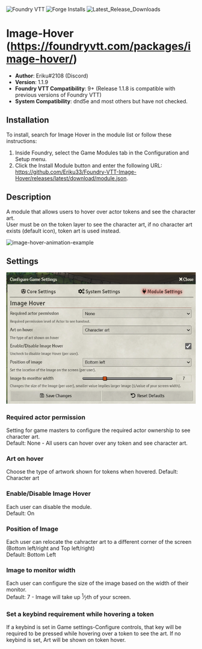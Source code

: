 ![Foundry VTT](https://img.shields.io/badge/Foundry-v0.7.7-informational)
![Forge Installs](https://img.shields.io/badge/dynamic/json?label=Forge%20Installs&query=package.installs&suffix=%25&url=https%3A%2F%2Fforge-vtt.com%2Fapi%2Fbazaar%2Fpackage%2Fimage-hover&colorB=4aa94a)
![Latest_Release_Downloads](https://img.shields.io/badge/dynamic/json?label=Downloads@latest&query=$[0].assets[?(@.name.includes(%27.zip%27))].download_count&url=https%3A%2F%2Fapi.github.com%2Frepos%2FEriku33%2FFoundry-VTT-Image-Hover%2Freleases)
# Image-Hover (https://foundryvtt.com/packages/image-hover/)

* **Author**: Eriku#2108 (Discord)
* **Version**: 1.1.9
* **Foundry VTT Compatibility**: 9+ (Release 1.1.8 is compatible with previous versions of Foundry VTT)
* **System Compatibility**: dnd5e and most others but have not checked.
## Installation
To install, search for Image Hover in the module list or follow these instructions:

1.  Inside Foundry, select the Game Modules tab in the Configuration and Setup menu.
2.  Click the Install Module button and enter the following URL:<br>https://github.com/Eriku33/Foundry-VTT-Image-Hover/releases/latest/download/module.json.

## Description
A module that allows users to hover over actor tokens and see the character art.<br>
User must be on the token layer to see the character art, if no character art exists (default icon), token art is used instead.

![image-hover-animation-example](pics/image-hover-example-1.gif)

## Settings
![preview](pics/image-hover-settings.PNG?raw=true)
### Required actor permission
Setting for game masters to configure the required actor ownership to see character art.<br>
Default: None - All users can hover over any token and see character art.
### Art on hover
Choose the type of artwork shown for tokens when hovered.
Default: Character art
### Enable/Disable Image Hover
Each user can disable the module.<br>
Default: On
### Position of Image
Each user can relocate the cahracter art to a different corner of the screen (Bottom left/right and Top left/right)<br>
Default: Bottom Left
### Image to monitor width
Each user can configure the size of the image based on the width of their monitor.<br>
Default: 7 - Image will take up <sup>1</sup>&frasl;<sub>7</sub>th of your screen.

### Set a keybind requirement while hovering a token
If a keybind is set in Game settings-Configure controls, that key will be required to be pressed while hovering over a token to see the art.
If no keybind is set, Art will be shown on token hover.
